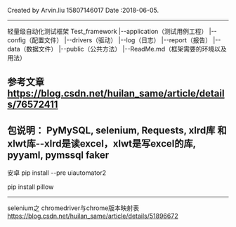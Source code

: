 
Created by Arvin.liu 15807146017
Date :2018-06-05.

-----------------------
轻量级自动化测试框架
Test_framework
    |--application（测试用例工程）
    |--config（配置文件）
    |--drivers（驱动）
    |--log（日志）
    |--report（报告）
    |--data（数据文件）
    |--public（公共方法）
    |--ReadMe.md（框架需要的环境以及用法）

参考文章
https://blog.csdn.net/huilan_same/article/details/76572411
-----------------------

包说明：
PyMySQL,
selenium,
Requests,
xlrd库 和 xlwt库--xlrd是读excel，xlwt是写excel的库,
pyyaml,
pymssql
faker
-----------------------
安卓
pip install --pre uiautomator2

pip install pillow

-----------------------
selenium之 chromedriver与chrome版本映射表
https://blog.csdn.net/huilan_same/article/details/51896672